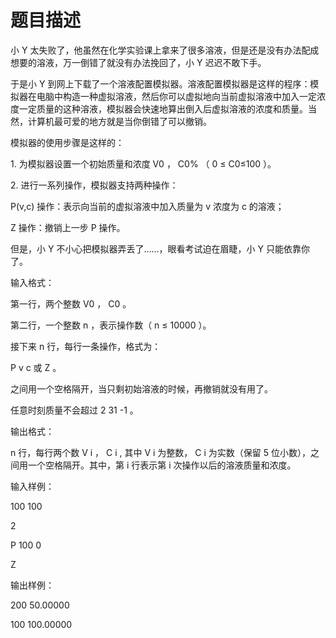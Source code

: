 # 题目描述


<p>小 Y 太失败了，他虽然在化学实验课上拿来了很多溶液，但是还是没有办法配成想要的溶液，万一倒错了就没有办法挽回了，小 Y 迟迟不敢下手。</p>
<p>于是小 Y 到网上下载了一个溶液配置模拟器。溶液配置模拟器是这样的程序：模拟器在电脑中构造一种虚拟溶液，然后你可以虚拟地向当前虚拟溶液中加入一定浓度一定质量的这种溶液，模拟器会快速地算出倒入后虚拟溶液的浓度和质量。当然，计算机最可爱的地方就是当你倒错了可以撤销。</p>
<p>模拟器的使用步骤是这样的：</p>
<p>1. 为模拟器设置一个初始质量和浓度 V0 ， C0% （ 0 ≤ C0≤100 ）。</p>
<p>2. 进行一系列操作，模拟器支持两种操作：</p>
<p>P(v,c) 操作：表示向当前的虚拟溶液中加入质量为 v 浓度为 c 的溶液；</p>
<p>Z 操作：撤销上一步 P 操作。</p>
<p>但是，小 Y 不小心把模拟器弄丢了……，眼看考试迫在眉睫，小 Y 只能依靠你了。</p>
<p>输入格式：</p>
<p>第一行，两个整数 V0 ， C0 。</p>
<p>第二行，一个整数 n ，表示操作数（ n ≤ 10000 ）。</p>
<p>接下来 n 行，每行一条操作，格式为：</p>
<p>P v c 或 Z 。</p>
<p>之间用一个空格隔开，当只剩初始溶液的时候，再撤销就没有用了。</p>
<p>任意时刻质量不会超过 2 31 -1 。</p>
<p>输出格式：</p>
<p>n 行，每行两个数 V i ， C i , 其中 V i 为整数， C i 为实数（保留 5 位小数），之间用一个空格隔开。其中，第 i 行表示第 i 次操作以后的溶液质量和浓度。</p>
<p>输入样例：</p>
<p>100 100</p>
<p>2</p>
<p>P 100 0</p>
<p>Z</p>
<p>输出样例：</p>
<p>200 50.00000</p>
<p>100 100.00000</p>
